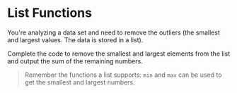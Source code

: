 # List Functions

You're analyzing a data set and need to remove the outliers (the smallest and largest values.
The data is stored in a list).

Complete the code to remove the smallest and largest elements from the list and output the sum of the remaining numbers.

>Remember the functions a list supports: `min` and `max` can be used to get the smallest and largest numbers.